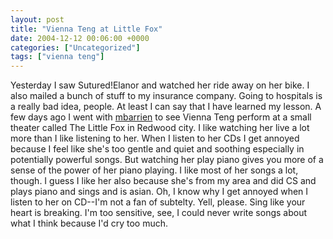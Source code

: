 ```yaml
---
layout: post
title: "Vienna Teng at Little Fox"
date: 2004-12-12 00:06:00 +0000
categories: ["Uncategorized"]
tags: ["vienna teng"]
---
```


Yesterday I saw Sutured!Elanor and watched her ride away on her bike. I also mailed a bunch of stuff to my insurance company. Going to hospitals is a really bad idea, people. At least I can say that I have learned my lesson. A few days ago I went with [mbarrien](http://mbarrien.livejournal.com/) to see Vienna Teng perform at a small theater called The Little Fox in Redwood city. I like watching her live a lot more than I like listening to her. When I listen to her CDs I get annoyed because I feel like she's too gentle and quiet and soothing especially in potentially powerful songs. But watching her play piano gives you more of a sense of the power of her piano playing. I like most of her songs a lot, though. I guess I like her also because she's from my area and did CS and plays piano and sings and is asian. Oh, I know why I get annoyed when I listen to her on CD--I'm not a fan of subtelty. Yell, please. Sing like your heart is breaking. I'm too sensitive, see, I could never write songs about what I think because I'd cry too much.